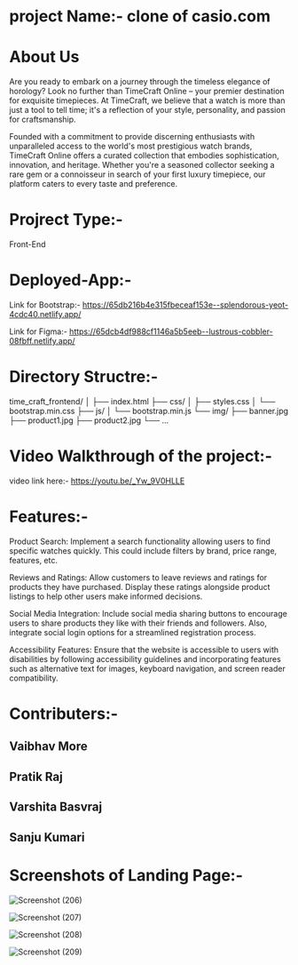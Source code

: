 # project Name:- clone of casio.com
# About Us
Are you ready to embark on a journey through the timeless elegance of horology? Look no further than TimeCraft Online – your premier destination for exquisite timepieces. At TimeCraft, we believe that a watch is more than just a tool to tell time; it's a reflection of your style, personality, and passion for craftsmanship.

Founded with a commitment to provide discerning enthusiasts with unparalleled access to the world's most prestigious watch brands, TimeCraft Online offers a curated collection that embodies sophistication, innovation, and heritage. Whether you're a seasoned collector seeking a rare gem or a connoisseur in search of your first luxury timepiece, our platform caters to every taste and preference.

# Projrect Type:-
Front-End

# Deployed-App:-

Link for Bootstrap:- https://65db216b4e315fbeceaf153e--splendorous-yeot-4cdc40.netlify.app/

Link for Figma:- https://65dcb4df988cf1146a5b5eeb--lustrous-cobbler-08fbff.netlify.app/

# Directory Structre:-

time_craft_frontend/
│
├── index.html
├── css/
│   ├── styles.css
│   └── bootstrap.min.css
├── js/
│   └── bootstrap.min.js
└── img/
    ├── banner.jpg
    ├── product1.jpg
    ├── product2.jpg
    └── ...


# Video Walkthrough of the project:-

video link here:- https://youtu.be/_Yw_9V0HLLE

# Features:-

Product Search: Implement a search functionality allowing users to find specific watches quickly. This could include filters by brand, price range, features, etc.

Reviews and Ratings: Allow customers to leave reviews and ratings for products they have purchased. Display these ratings alongside product listings to help other users make informed decisions.

Social Media Integration: Include social media sharing buttons to encourage users to share products they like with their friends and followers. Also, integrate social login options for a streamlined registration process.

Accessibility Features: Ensure that the website is accessible to users with disabilities by following accessibility guidelines and incorporating features such as alternative text for images, keyboard navigation, and screen reader compatibility.

# Contributers:-

Vaibhav More
------------------
Pratik Raj
-----------------
Varshita Basvraj
----------------
Sanju Kumari
---------------

# Screenshots of Landing Page:-

![Screenshot (206)](https://github.com/vaibhav540/CW-204-Project/assets/158465350/664a3b5a-42f8-4be3-a890-21dc23163977)

![Screenshot (207)](https://github.com/vaibhav540/CW-204-Project/assets/158465350/9ad674cf-d131-430a-b034-43803bff592e)

![Screenshot (208)](https://github.com/vaibhav540/CW-204-Project/assets/158465350/afaea85c-9aee-4f33-b7ff-a9a305df8c34)

![Screenshot (209)](https://github.com/vaibhav540/CW-204-Project/assets/158465350/8238a295-a7ec-46df-9932-1c18a062bf72)





